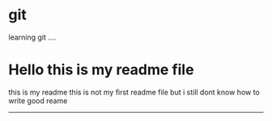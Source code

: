 # git
learning git ....
<h1> Hello this is my readme file </h1>
<p>this is my readme this is not my first readme file but i still dont know how to write good reame </p>
<hr>

